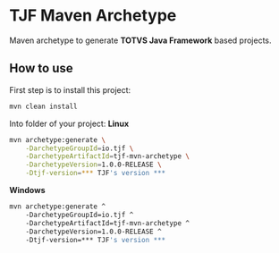 # TJF Maven Archetype

Maven archetype to generate **TOTVS Java Framework** based projects.

## How to use

First step is to install this project:
```bash
mvn clean install
```

Into folder of your project:
**Linux**

```bash
mvn archetype:generate \
	-DarchetypeGroupId=io.tjf \
	-DarchetypeArtifactId=tjf-mvn-archetype \
	-DarchetypeVersion=1.0.0-RELEASE \
	-Dtjf-version=*** TJF's version ***
```

**Windows**

```bash
mvn archetype:generate ^
	-DarchetypeGroupId=io.tjf ^
	-DarchetypeArtifactId=tjf-mvn-archetype ^
	-DarchetypeVersion=1.0.0-RELEASE ^
	-Dtjf-version=*** TJF's version ***
```
